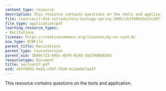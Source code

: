 ```yaml
---
content_type: resource
description: This resource contains questions on the tools and application.
file: /courses/7-014-introductory-biology-spring-2005/cb3f66015e23c5df7b3dbc2aebcfaa3f_section17.pdf
file_type: application/pdf
learning_resource_types:
- Recitations
license: https://creativecommons.org/licenses/by-nc-sa/4.0/
ocw_type: OCWFile
parent_title: Recitations
parent_type: CourseSection
parent_uid: 3889c722-095c-4bf0-9140-16a7998b93dd
resourcetype: Document
title: section17.pdf
uid: cb3f6601-5e23-c5df-7b3d-bc2aebcfaa3f
---
```

This resource contains questions on the tools and application.
